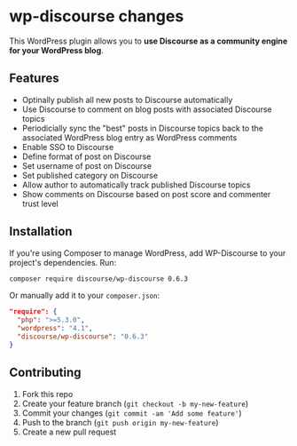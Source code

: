 # wp-discourse changes

This WordPress plugin allows you to **use Discourse as a community engine for your WordPress blog**.

## Features

* Optinally publish all new posts to Discourse automatically
* Use Discourse to comment on blog posts with associated Discourse topics
* Periodicially sync the "best" posts in Discourse topics back to the associated WordPress blog entry as WordPress comments
* Enable SSO to Discourse
* Define format of post on Discourse
* Set username of post on Discourse
* Set published category on Discourse
* Allow author to automatically track published Discourse topics
* Show comments on Discourse based on post score and commenter trust level

## Installation

If you're using Composer to manage WordPress, add WP-Discourse to your project's dependencies. Run:

```sh
composer require discourse/wp-discourse 0.6.3
```

Or manually add it to your `composer.json`:

```json
"require": {
  "php": ">=5.3.0",
  "wordpress": "4.1",
  "discourse/wp-discourse": "0.6.3"
}
```

## Contributing

1. Fork this repo
2. Create your feature branch (`git checkout -b my-new-feature`)
3. Commit your changes (`git commit -am 'Add some feature'`)
4. Push to the branch (`git push origin my-new-feature`)
5. Create a new pull request
